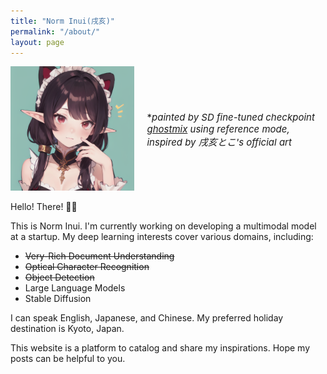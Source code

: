 ```yaml
---
title: "Norm Inui(戌亥)"
permalink: "/about/"
layout: page
---
```

<style>
    .container {
    display: flex;
    align-items: center;
    justify-content: center
    }
    
    img {
      max-width: 100%;
      max-height:100%;
    }
    
    .text {
      font-size: 15px;
      padding-left: 20px;
    }
</style>

<body>
<div class="container">
  <div class="image">
    <img src="https://raw.githubusercontent.com/NormXU/NormXU.github.io/main/_data/resources/profile/profile.png" width="512">
  </div>
  <div class="text">
    *<i>painted by SD fine-tuned checkpoint <a href="https://civitai.com/models/36520/ghostmix">ghostmix</a> using reference mode, inspired by 戌亥とこ's official art</i>
  </div>
</div>
</body>


Hello! There! 👋🏻

This is Norm Inui. I'm currently working on developing a multimodal model at a startup. My deep learning interests cover various domains, including:

- ~~Very-Rich Document Understanding~~
- ~~Optical Character Recognition~~
- ~~Object Detection~~
- Large Language Models
- Stable Diffusion

I can speak English, Japanese, and Chinese. My preferred holiday destination is Kyoto, Japan. 

This website is a platform to catalog and share my inspirations. Hope my posts can be helpful to you.
